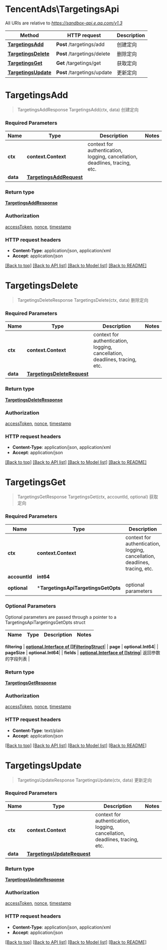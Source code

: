 # TencentAds\TargetingsApi

All URIs are relative to *https://sandbox-api.e.qq.com/v1.3*

Method | HTTP request | Description
------------- | ------------- | -------------
[**TargetingsAdd**](TargetingsApi.md#TargetingsAdd) | **Post** /targetings/add | 创建定向
[**TargetingsDelete**](TargetingsApi.md#TargetingsDelete) | **Post** /targetings/delete | 删除定向
[**TargetingsGet**](TargetingsApi.md#TargetingsGet) | **Get** /targetings/get | 获取定向
[**TargetingsUpdate**](TargetingsApi.md#TargetingsUpdate) | **Post** /targetings/update | 更新定向


# **TargetingsAdd**
> TargetingsAddResponse TargetingsAdd(ctx, data)
创建定向

### Required Parameters

Name | Type | Description  | Notes
------------- | ------------- | ------------- | -------------
 **ctx** | **context.Context** | context for authentication, logging, cancellation, deadlines, tracing, etc.
  **data** | [**TargetingsAddRequest**](TargetingsAddRequest.md)|  | 

### Return type

[**TargetingsAddResponse**](TargetingsAddResponse.md)

### Authorization

[accessToken](../README.md#accessToken), [nonce](../README.md#nonce), [timestamp](../README.md#timestamp)

### HTTP request headers

 - **Content-Type**: application/json, application/xml
 - **Accept**: application/json

[[Back to top]](#) [[Back to API list]](../README.md#documentation-for-api-endpoints) [[Back to Model list]](../README.md#documentation-for-models) [[Back to README]](../README.md)

# **TargetingsDelete**
> TargetingsDeleteResponse TargetingsDelete(ctx, data)
删除定向

### Required Parameters

Name | Type | Description  | Notes
------------- | ------------- | ------------- | -------------
 **ctx** | **context.Context** | context for authentication, logging, cancellation, deadlines, tracing, etc.
  **data** | [**TargetingsDeleteRequest**](TargetingsDeleteRequest.md)|  | 

### Return type

[**TargetingsDeleteResponse**](TargetingsDeleteResponse.md)

### Authorization

[accessToken](../README.md#accessToken), [nonce](../README.md#nonce), [timestamp](../README.md#timestamp)

### HTTP request headers

 - **Content-Type**: application/json, application/xml
 - **Accept**: application/json

[[Back to top]](#) [[Back to API list]](../README.md#documentation-for-api-endpoints) [[Back to Model list]](../README.md#documentation-for-models) [[Back to README]](../README.md)

# **TargetingsGet**
> TargetingsGetResponse TargetingsGet(ctx, accountId, optional)
获取定向

### Required Parameters

Name | Type | Description  | Notes
------------- | ------------- | ------------- | -------------
 **ctx** | **context.Context** | context for authentication, logging, cancellation, deadlines, tracing, etc.
  **accountId** | **int64**|  | 
 **optional** | ***TargetingsApiTargetingsGetOpts** | optional parameters | nil if no parameters

### Optional Parameters
Optional parameters are passed through a pointer to a TargetingsApiTargetingsGetOpts struct

Name | Type | Description  | Notes
------------- | ------------- | ------------- | -------------

 **filtering** | [**optional.Interface of []FilteringStruct**](FilteringStruct.md)|  | 
 **page** | **optional.Int64**|  | 
 **pageSize** | **optional.Int64**|  | 
 **fields** | [**optional.Interface of []string**](string.md)| 返回参数的字段列表 | 

### Return type

[**TargetingsGetResponse**](TargetingsGetResponse.md)

### Authorization

[accessToken](../README.md#accessToken), [nonce](../README.md#nonce), [timestamp](../README.md#timestamp)

### HTTP request headers

 - **Content-Type**: text/plain
 - **Accept**: application/json

[[Back to top]](#) [[Back to API list]](../README.md#documentation-for-api-endpoints) [[Back to Model list]](../README.md#documentation-for-models) [[Back to README]](../README.md)

# **TargetingsUpdate**
> TargetingsUpdateResponse TargetingsUpdate(ctx, data)
更新定向

### Required Parameters

Name | Type | Description  | Notes
------------- | ------------- | ------------- | -------------
 **ctx** | **context.Context** | context for authentication, logging, cancellation, deadlines, tracing, etc.
  **data** | [**TargetingsUpdateRequest**](TargetingsUpdateRequest.md)|  | 

### Return type

[**TargetingsUpdateResponse**](TargetingsUpdateResponse.md)

### Authorization

[accessToken](../README.md#accessToken), [nonce](../README.md#nonce), [timestamp](../README.md#timestamp)

### HTTP request headers

 - **Content-Type**: application/json, application/xml
 - **Accept**: application/json

[[Back to top]](#) [[Back to API list]](../README.md#documentation-for-api-endpoints) [[Back to Model list]](../README.md#documentation-for-models) [[Back to README]](../README.md)

